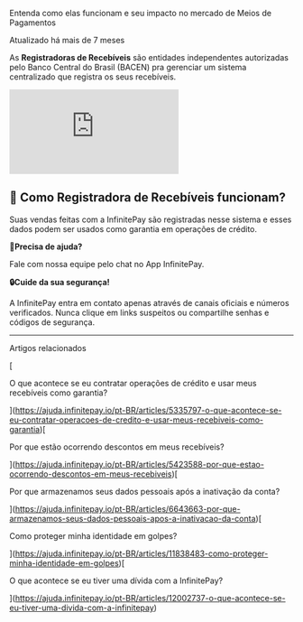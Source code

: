 Entenda como elas funcionam e seu impacto no mercado de Meios de Pagamentos

Atualizado há mais de 7 meses

As **Registradoras de Recebíveis** são entidades independentes autorizadas pelo Banco Central do Brasil (BACEN) pra gerenciar um sistema centralizado que registra os seus recebíveis.

<iframe src="https://www.youtube.com/embed/ab-XAkIS5kM" frameborder="0" allowfullscreen="allowfullscreen"></iframe>

## **🔎 Como Registradora de Recebíveis funcionam?**

Suas vendas feitas com a InfinitePay são registradas nesse sistema e esses dados podem ser usados como garantia em operações de crédito.

**🔔Precisa de ajuda?**

Fale com nossa equipe pelo chat no App InfinitePay.

**🔒Cuide da sua segurança!**

A InfinitePay entra em contato apenas através de canais oficiais e números verificados. Nunca clique em links suspeitos ou compartilhe senhas e códigos de segurança.

___

Artigos relacionados

[

O que acontece se eu contratar operações de crédito e usar meus recebíveis como garantia?

](https://ajuda.infinitepay.io/pt-BR/articles/5335797-o-que-acontece-se-eu-contratar-operacoes-de-credito-e-usar-meus-recebiveis-como-garantia)[

Por que estão ocorrendo descontos em meus recebíveis?

](https://ajuda.infinitepay.io/pt-BR/articles/5423588-por-que-estao-ocorrendo-descontos-em-meus-recebiveis)[

Por que armazenamos seus dados pessoais após a inativação da conta?

](https://ajuda.infinitepay.io/pt-BR/articles/6643663-por-que-armazenamos-seus-dados-pessoais-apos-a-inativacao-da-conta)[

Como proteger minha identidade em golpes?

](https://ajuda.infinitepay.io/pt-BR/articles/11838483-como-proteger-minha-identidade-em-golpes)[

O que acontece se eu tiver uma dívida com a InfinitePay?

](https://ajuda.infinitepay.io/pt-BR/articles/12002737-o-que-acontece-se-eu-tiver-uma-divida-com-a-infinitepay)